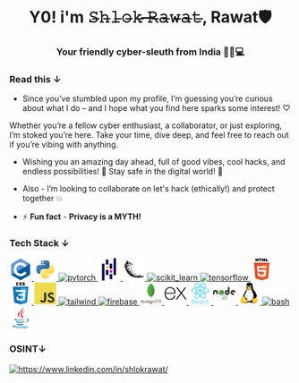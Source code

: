 

  

<h1  align="center">Y0! i'm 𝚂̶𝚑̶𝚕̶𝚘̶𝚔̶ ̶𝚁̶𝚊̶𝚠̶𝚊̶𝚝̶, Rawat🛡️</h1>

  

<h3  align="center">Your friendly cyber-sleuth from India 🕵️‍♂️💻</h3>

  

  

<h3  align="left">Read this ↓</h3>

  

- Since you’ve stumbled upon my profile, I’m guessing you’re curious about what I do – and I hope what you find here sparks some interest! ♡

Whether you’re a fellow cyber enthusiast, a collaborator, or just exploring, I’m stoked you’re here. Take your time, dive deep, and feel free to reach out if you’re vibing with anything.

  

- Wishing you an amazing day ahead, full of good vibes, cool hacks, and endless possibilities! 🚀 Stay safe in the digital world! 🔐

  

- Also - I’m looking to collaborate on let's hack (ethically!) and protect together 💥

  

- ⚡ **Fun fact** - **Privacy is a MYTH!**

  

  
  

<h3  align="left">Tech Stack ↓</h3>

  

<p  align="left">

<a  href="https://www.cprogramming.com/"  target="_blank"  rel="noreferrer">
<img  src="https://raw.githubusercontent.com/devicons/devicon/master/icons/c/c-original.svg"  alt="c"  width="40"  height="40"/>
</a>
<a  href="https://www.python.org"  target="_blank"  rel="noreferrer">
<img  src="https://raw.githubusercontent.com/devicons/devicon/master/icons/python/python-original.svg"  alt="python"  width="40"  height="40"/>
</a>
<a  href="https://pytorch.org/"  target="_blank"  rel="noreferrer">
<img  src="https://www.vectorlogo.zone/logos/pytorch/pytorch-icon.svg"  alt="pytorch"  width="40"  height="40"/>
</a>
<a  href="https://pandas.pydata.org/"  target="_blank"  rel="noreferrer">
<img  src="https://raw.githubusercontent.com/devicons/devicon/2ae2a900d2f041da66e950e4d48052658d850630/icons/pandas/pandas-original.svg"  alt="pandas"  width="40"  height="40"/>
</a>
<a  href="https://flask.palletsprojects.com/"  target="_blank"  rel="noreferrer">  <img  src="https://raw.githubusercontent.com/devicons/devicon/master/icons/flask/flask-original.svg"  alt="flask"  width="40"  height="40"/>
</a>
<a  href="https://scikit-learn.org/"  target="_blank"  rel="noreferrer">
<img  src="https://upload.wikimedia.org/wikipedia/commons/0/05/Scikit_learn_logo_small.svg"  alt="scikit_learn"  width="40"  height="40"/>
</a>
<a  href="https://www.tensorflow.org"  target="_blank"  rel="noreferrer">
<img  src="https://www.vectorlogo.zone/logos/tensorflow/tensorflow-icon.svg"  alt="tensorflow"  width="40"  height="40"/>
</a>

<a  href="https://www.w3.org/html/"  target="_blank"  rel="noreferrer">
<img  src="https://raw.githubusercontent.com/devicons/devicon/master/icons/html5/html5-original-wordmark.svg"  alt="html5"  width="40"  height="40"/>
</a>
<a  href="https://www.w3schools.com/css/"  target="_blank"  rel="noreferrer">
<img  src="https://raw.githubusercontent.com/devicons/devicon/master/icons/css3/css3-original-wordmark.svg"  alt="css3"  width="40"  height="40"/>
</a>
<a  href="https://developer.mozilla.org/en-US/docs/Web/JavaScript"  target="_blank"  rel="noreferrer">
<img  src="https://raw.githubusercontent.com/devicons/devicon/master/icons/javascript/javascript-original.svg"  alt="javascript"  width="40"  height="40"/>
</a>
<a  href="https://tailwindcss.com/"  target="_blank"  rel="noreferrer">
<img  src="https://www.vectorlogo.zone/logos/tailwindcss/tailwindcss-icon.svg"  alt="tailwind"  width="40"  height="40"/>
</a>
<a  href="https://firebase.google.com/"  target="_blank"  rel="noreferrer">
<img  src="https://www.vectorlogo.zone/logos/firebase/firebase-icon.svg"  alt="firebase"  width="40"  height="40"/>
</a>



<a  href="https://www.mongodb.com/"  target="_blank"  rel="noreferrer">
<img  src="https://raw.githubusercontent.com/devicons/devicon/master/icons/mongodb/mongodb-original-wordmark.svg"  alt="mongodb"  width="40"  height="40"/>
</a>
<a  href="https://expressjs.com/"  target="_blank"  rel="noreferrer">
<img  src="https://raw.githubusercontent.com/devicons/devicon/master/icons/express/express-original.svg"  alt="express"  width="40"  height="40"/>
</a>
<a  href="https://reactjs.org/"  target="_blank"  rel="noreferrer">
<img  src="https://raw.githubusercontent.com/devicons/devicon/master/icons/react/react-original-wordmark.svg"  alt="react"  width="40"  height="40"/>
</a>
<a  href="https://nodejs.org"  target="_blank"  rel="noreferrer">
<img  src="https://raw.githubusercontent.com/devicons/devicon/master/icons/nodejs/nodejs-original-wordmark.svg"  alt="nodejs"  width="40"  height="40"/>

</a>

<a  href="https://www.linux.org/"  target="_blank"  rel="noreferrer">

<img  src="https://raw.githubusercontent.com/devicons/devicon/master/icons/linux/linux-original.svg"  alt="linux"  width="40"  height="40"/>
</a>
<a  href="https://www.gnu.org/software/bash/"  target="_blank"  rel="noreferrer">
<img  src="https://www.vectorlogo.zone/logos/gnu_bash/gnu_bash-icon.svg"  alt="bash"  width="40"  height="40"/>
</a>



<a  href="https://www.java.com"  target="_blank"  rel="noreferrer">
<img  src="https://raw.githubusercontent.com/devicons/devicon/master/icons/java/java-original.svg"  alt="java"  width="40"  height="40"/>

</a>

</p>

  
  

<h3  align="left">OSINT↓</h3>

  
  

<p  align="left">

 <a  href="https://linkedin.com/in/shlokrawat/"  target="blank"><img  align="center"  src="https://raw.githubusercontent.com/rahuldkjain/github-profile-readme-generator/master/src/images/icons/Social/linked-in-alt.svg"  alt="https://www.linkedin.com/in/shlokrawat/"  height="30"  width="40"  /></a>

  

</p>
